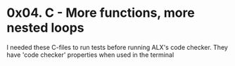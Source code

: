 # 0x04. C - More functions, more nested loops

I needed these C-files to run tests before running ALX's code checker. They have 'code checker' properties when used in the terminal
